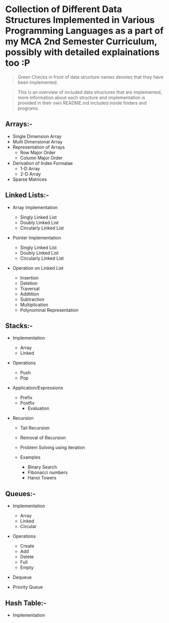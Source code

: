# **Collection of Different Data Structures Implemented in Various Programming Languages as a part of my MCA 2nd Semester Curriculum, possibly with detailed explainations too :P**

> Green Checks in front of data structure names denotes that they have been implemented.

> This is an overview of included data structures that are implemented, more information about each structure and implementation is provided in their own README.md included inside folders and programs.

## **Arrays:-**

-   Single Dimension Array
-   Multi Dimensional Array
-   Representation of Arrays
    -   Row Major Order
    -   Column Major Order
-   Derivation of Index Formalae
    -   1-D Array
    -   2-D Array
-   Sparse Matrices

## **Linked Lists:-**

-   Array Implementation

    -   Singly Linked List
    -   Doubly Linked List
    -   Circularly Linked List

-   Pointer Implementation

    -   Singly Linked List
    -   Doubly Linked List
    -   Circularly Linked List

-   Operation on Linked List
    -   Insertion
    -   Deletion
    -   Traversal
    -   Addtition
    -   Subtraction
    -   Multiplication
    -   Polynominal Representation

## **Stacks:-**

-   Implementation

    -   Array
    -   Linked

-   Operations

    -   Push
    -   Pop

-   Application/Expressions

    -   Prefix
    -   Postfix
        -   Evaluation

-   Recursion

    -   Tail Recursion
    -   Removal of Recursion
    -   Problem Solving using iteration

    -   Examples
        -   Binary Search
        -   Fibonacci numbers
        -   Hanoi Towers

## **Queues:-**

-   Implementation

    -   Array
    -   Linked
    -   Circular

-   Operations

    -   Create
    -   Add
    -   Delete
    -   Full
    -   Empty

-   Dequeue
-   Priority Queue


## **Hash Table:-**

-   Implementation
